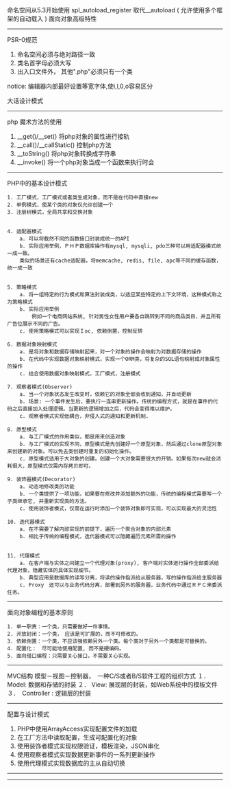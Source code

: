  

命名空间从5.3开始使用
spl_autoload_register 取代__autoload ( 允许使用多个框架的自动载入 )
面向对象高级特性

*******************************************************************************************************************************************
PSR-0规范
 1. 命名空间必须与绝对路径一致
 2. 类名首字母必须大写
 3. 出入口文件外， 其他".php"必须只有一个类


 notice: 编辑器内部最好设置等宽字体,使i,l,0,o容易区分

大话设计模式
*******************************************************************************************************************************************

php 魔术方法的使用
1. __get()/__set()          将php对象的属性进行接轨
2. __call()/__callStatic()  控制php方法
3. __toString()             将php对象转换成字符串
4. __invoke()               将一个php对象当成一个函数来执行时会

*******************************************************************************************************************************************
PHP中的基本设计模式

	1. 工厂模式，工厂模式或者类生成对象，而不是在代码中直接new
	2. 单例模式，使某个类的对象仅允许创建一个
	3. 注册树模式，全局共享和交换对象


	4. 适配器模式　
		a. 可以将截然不同的函数接口封装成统一的API
		b. 实际应用举例，ＰＨＰ数据库操作有mysql, mysqli, pdo三种可以用适配器模式统一成一致。
		类似的场景还有cache适配器，将memcache, redis, file, apc等不同的缓存函数，统一成一致
		

	5. 策略模式
		a. 将一组特定的行为模式和算法封装成类，以适应某些特定的上下文环境，这种模式称之为策略模式
		b. 实际应用举例
			例如一个电商网站系统, 针对男性女性用户要各自跳转到不同的商品类目，并且所有广告位展示不同的广告。
		c. 使用策略模式可以实现Ｉoc, 依赖倒置，控制反转

	6. 数据对象映射模式
		a. 是将对象和数据存储映射起来，对一个对象的操作会映射为对数据存储的操作
		b. 在代码中实现数据对象映射模式，实现一个ORM类，将复杂的SQL语句映射成对象属性的操作
		c. 结合使用数据对象映射模式，工厂模式，注册模式

	7. 观察者模式(Observer)
		a. 当一个对象状态发生改变时，依赖它的对象全部会收到通知，并自动更新
		b. 场景: 一个事件发生后，要执行一连串更新操作。传统的编程方式，就是在事件的代码之后直接加入处理逻辑。当更新的逻辑增加之后，代码会变得难以维护。
		c. 观察者模式实现低耦合，非侵入式的通知和更新机制.
	
	8. 原型模式
		a. 与工厂模式的作用类似，都是用来创造对象
		b. 与工厂模式的实现不同，原型模式是先创建好一个原型对象，然后通过clone原型对象来创建新的对象。可以免去类创建时重复的初始化操作。
		c. 原型模式适用于大对象的创建。创建一个大对象需要很大的开销。如果每次new就会消耗很大，原型模式仅需内存拷贝即可。

	9. 装饰器模式(Decorator)
		a. 动态地修改类的功能
		b. 一个类提供了一项功能，如果要在修改并添加额外的功能，传统的编程模式需要写一个子类继承它, 并重新实现类的方法。
		c. 使用装饰者模式，仅需在运行时添加一个装饰对象即可实现，可以实现最大的灵活性

	10. 迭代器模式
		a. 在不需要了解内部实现的前提下，遍历一个聚合对象的内部元素
		b. 相比于传统的编程模式，迭代器模式可以隐藏遍历元素所需的操作
	

	11. 代理模式
		a. 在客户端与实体之间建立一个代理对象(proxy), 客户端对实体进行操作全部委派给代理对象，隐藏实体的具体实现细节。
		b. 典型应用是数据库的读写分离，将读的操作指派给从服务器，写的操作指派给主服务器
		c. Proxy　还可以与业务代码分离，部署到另外的服务器，业务代码中通过ＲＰＣ来委派任务。

***** ***** ***** ***** ***** *****

面向对象编程的基本原则

	1. 单一职责：一个类，只需要做好一件事情。
	2. 开放封闭：一个类，　应该是可扩展的，而不可修改的。
	3. 依赖倒置：一个类，不应该强依赖另外一个类。每个类对于另外一个类都是可替换的。
	4. 配置化：　尽可能地使用配置, 而不是硬编码。
	5. 面向借口编程：只需要关心接口，不需要关心实现。

***** ***** ***** ***** ***** *****

MVC结构
模型－视图－控制器，　一种C/S或者B/S软件工程的组织方式
１．　Model: 数据和存储的封装
２．  View:  展现层的封装，如Web系统中的模板文件
３．　Controller : 逻辑层的封装

***** ***** ***** ***** ***** *****

配置与设计模式
1. PHP中使用ArrayAccess实现配置文件的加载
2. 在工厂方法中读取配置，生成可配置化的对象
3. 使用装饰者模式实现权限验证，模板渲染，JSON串化
4. 使用观察者模式实现数据更新事件的一系列更新操作
5. 使用代理模式实现数据库的主从自动切换

***** ***** ***** ***** ***** *****

***** ***** ***** ***** ***** *****



